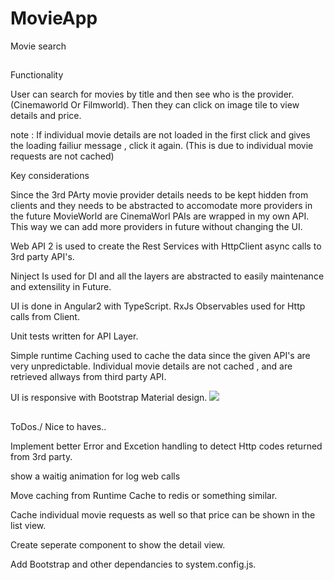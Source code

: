 # MovieApp
Movie search

##

Functionality

User can search for movies by title and then see who is the provider. (Cinemaworld Or Filmworld). Then they can click on image tile to view details and price. 

note : If individual movie details are not loaded in the first click and gives the loading failiur message , click it again. (This is due to individual movie requests are not cached) 



Key considerations

Since the 3rd PArty movie provider details  needs to be kept hidden from clients and 
they needs to be abstracted to accomodate more providers in the future MovieWorld are CinemaWorl PAIs are wrapped in my own API.  This way we can add more providers in future without changing the UI.

Web API 2 is used to create the Rest Services with HttpClient async calls to 3rd party API's.

Ninject Is used for DI and all the layers are abstracted to easily maintenance and extensility in Future.

UI is done in Angular2 with TypeScript. RxJs Observables used for Http calls from Client. 

Unit tests written for API Layer.

Simple runtime Caching used to cache the data since the given API's are very unpredictable.
Individual movie details are not cached , and are retrieved allways from third party API. 

UI is responsive with Bootstrap Material design.
![]({{site.baseurl}}//Capture.PNG)



##

ToDos./ Nice to haves..

Implement better Error and Excetion handling to detect Http codes returned from 3rd party.

show a waitig animation for log web calls

Move caching from Runtime Cache to redis or something similar.

Cache individual movie requests as well so that price can be shown in the list view.

Create seperate component to show the detail view.

Add Bootstrap and other dependancies to system.config.js. 




